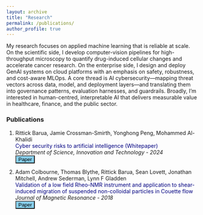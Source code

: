 ```yaml
---
layout: archive
title: "Research"
permalink: /publications/
author_profile: true
---
```


My research focuses on applied machine learning that is reliable at scale. On the scientific side, I develop computer-vision pipelines for high-throughput microscopy to quantify drug-induced cellular changes and accelerate cancer research. On the enterprise side, I design and deploy GenAI systems on cloud platforms with an emphasis on safety, robustness, and cost-aware MLOps. A core thread is AI cybersecurity—mapping threat vectors across data, model, and deployment layers—and translating them into governance patterns, evaluation harnesses, and guardrails. Broadly, I’m interested in human-centred, interpretable AI that delivers measurable value in healthcare, finance, and the public sector. 

### Publications

1. Rittick Barua, Jamie Crossman-Smirth, Yonghong Peng, Mohammed Al-Khalidi<br />
<span style="color:navy">Cyber security risks to artificial intelligence (Whitepaper)</span>      
*Department of Science, Innovation and Technology - 2024*      
[<button type="button" class="btn btn-info" style="background-color:skyblue">Paper</button>](https://rittickbarua.github.io/files/Cyber_security_risks_to_AI.pdf)


1. Adam Colbourne, Thomas Blythe, Rittick Barua, Sean Lovett, Jonathan Mitchell, Andrew Sederman, Lynn F Gladden<br />
<span style="color:navy">Validation of a low field Rheo-NMR instrument and application to shear-induced migration of suspended non-colloidal particles in Couette flow</span>      
*Journal of Magnetic Resonance - 2018*      
[<button type="button" class="btn btn-info" style="background-color:skyblue">Paper</button>](https://www.repository.cam.ac.uk/bitstreams/57073ea8-f6f6-4495-81e5-75c509654f74/download)
